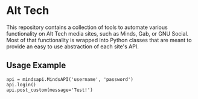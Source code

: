 # Alt Tech

This repository contains a collection of tools to automate
various functionality on Alt Tech media sites, such as Minds,
Gab, or GNU Social. Most of that functionality is wrapped into
Python classes that are meant to provide an easy to use
abstraction of each site's API.

## Usage Example

```
api = mindsapi.MindsAPI('username', 'password')
api.login()
api.post_custom(message='Test!')
```
